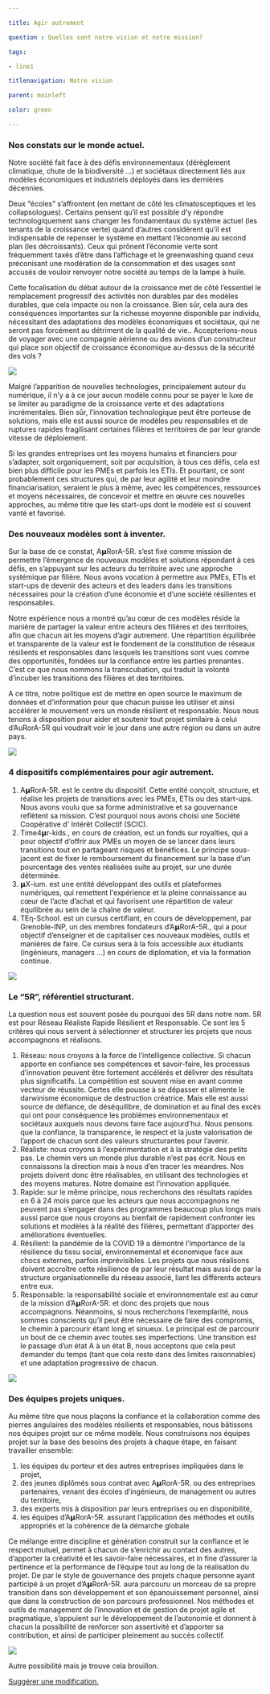 ```yaml
---

title: Agir autrement

question : Quelles sont notre vision et notre mission?

tags:

- line1

titlenavigation: Notre vision

parent: mainleft

color: green

---
```


### Nos constats sur le monde actuel.

Notre société fait face à des défis environnementaux (dérèglement climatique, chute de la biodiversité …) et sociétaux directement liés aux modèles économiques et industriels déployés dans les dernières décennies.

Deux “écoles” s’affrontent (en mettant de côté les climatosceptiques et les collapsologues). Certains pensent qu’il est possible d’y répondre technologiquement sans changer les fondamentaux du système actuel (les tenants de la croissance verte) quand d’autres considèrent qu’il est indispensable de repenser le système en mettant l’économie au second plan (les décroissants). Ceux qui prônent l’économie verte sont fréquemment taxés d’être dans l’affichage et le greenwashing quand ceux préconisant une modération de la consommation et des usages sont accusés de vouloir renvoyer notre société au temps de la lampe à huile. 

Cette focalisation du débat autour de la croissance met de côté l’essentiel le remplacement progressif des activités non durables par des modèles durables, que cela impacte ou non la croissance. Bien sûr, cela aura des conséquences importantes sur la richesse moyenne disponible par individu, nécessitant des adaptations des modèles économiques et sociétaux, qui ne seront pas forcément au détriment de la qualité de vie.. Accepterions-nous de voyager avec une compagnie aérienne ou des avions d’un constructeur qui place son objectif de croissance économique au-dessus de la sécurité des vols ?

![](images/image2.png)

Malgré l’apparition de nouvelles technologies, principalement autour du numérique, il n’y a à ce jour aucun modèle connu pour se payer le luxe de se limiter au paradigme de la croissance verte et des adaptations incrémentales. Bien sûr, l’innovation technologique peut être porteuse de solutions, mais elle est aussi source de modèles peu responsables et de ruptures rapides fragilisant certaines filières et territoires de par leur grande vitesse de déploiement.

Si les grandes entreprises ont les moyens humains et financiers pour s’adapter, soit organiquement, soit par acquisition, à tous ces défis, cela est bien plus difficile pour les PMEs et parfois les ETIs. Et pourtant, ce sont probablement ces structures qui, de par leur agilité et leur moindre financiarisation, seraient le plus à même, avec les compétences, ressources et moyens nécessaires, de concevoir et mettre en œuvre ces nouvelles approches, au même titre que les start-ups dont le modèle est si souvent vanté et favorisé.

### Des nouveaux modèles sont à inventer.

Sur la base de ce constat, A𝝻RorA-5R. s’est fixé comme mission de permettre l’émergence de nouveaux modèles et solutions répondant à ces défis, en s’appuyant sur les acteurs du territoire avec une approche systémique par filière. Nous avons vocation à permettre aux PMEs, ETIs et start-ups de devenir des acteurs et des leaders dans les transitions nécessaires pour la création d’une économie et d’une société résilientes et responsables.

Notre expérience nous a montré qu’au cœur de ces modèles réside la manière de partager la valeur entre acteurs des filières et des territoires, afin que chacun ait les moyens d’agir autrement. Une répartition équilibrée et transparente de la valeur est le fondement de la constitution de réseaux résilients et responsables dans lesquels les transitions sont vues comme des opportunités, fondées sur la confiance entre les parties prenantes. C’est ce que nous nommons la transcubation, qui traduit la volonté d’incuber les transitions des filières et des territoires.

A ce titre, notre politique est de mettre en open source le maximum de données et d’information pour que chacun puisse les utiliser et ainsi accélérer le mouvement vers un monde résilient et responsable. Nous nous tenons à disposition pour aider et soutenir tout projet similaire à celui d’AuRorA-5R qui voudrait voir le jour dans une autre région ou dans un autre pays.

![](images/image4.png)

### 4 dispositifs complémentaires pour agir autrement.


1. A𝝻RorA-5R. est le centre du dispositif. Cette entité conçoit, structure, et réalise les projets de transitions avec les PMEs, ETIs ou des start-ups. Nous avons voulu que sa forme administrative et sa gouvernance reflètent sa mission. C’est pourquoi nous avons choisi une Société Coopérative d' Intérêt Collectif (SCIC).
2. Time4𝝻r-kids., en cours de création, est un fonds sur royalties, qui a pour objectif d’offrir aux PMEs un moyen de se lancer dans leurs transitions tout en partageant risques et bénéfices. Le principe sous-jacent est de fixer le remboursement du financement sur la base d’un pourcentage des ventes réalisées suite au projet, sur une durée déterminée.
3. 𝝻X-ium. est une entité développant des outils et plateformes numériques, qui remettent l'expérience et la pleine connaissance au cœur de l’acte d’achat et qui favorisent une répartition de valeur équilibrée au sein de la chaîne de valeur.
4. TEη-School. est un cursus certifiant, en cours de développement, par Grenoble-INP, un des membres fondateurs d’A𝝻RorA-5R., qui a pour objectif d’enseigner et de capitaliser ces nouveaux modèles, outils et manières de faire. Ce cursus sera à la fois accessible aux étudiants (ingénieurs, managers …) en cours de diplomation, et via la formation continue. 

![](images/image3.png)

### Le “5R”, référentiel structurant.

La question nous est souvent posée du pourquoi des 5R dans notre nom. 5R est pour Réseau Réaliste Rapide Résilient et Responsable. Ce sont les 5 critères qui nous servent à sélectionner et structurer les projets que nous accompagnons et réalisons.


1. Réseau: nous croyons à la force de l’intelligence collective. Si chacun apporte en confiance ses compétences et savoir-faire, les processus d’innovation peuvent être fortement accélérés et délivrer des résultats plus significatifs. La compétition est souvent mise en avant comme vecteur de réussite. Certes elle pousse à se dépasser et alimente le darwinisme économique de destruction créatrice. Mais elle est aussi source de défiance, de déséquilibre, de domination et au final des excès qui ont pour conséquence les problèmes environnementaux et sociétaux auxquels nous devons faire face aujourd’hui. Nous pensons que la confiance, la transparence, le respect et la juste valorisation de l’apport de chacun sont des valeurs structurantes pour l’avenir.
2. Réaliste: nous croyons à l’expérimentation et à la stratégie des petits pas. Le chemin vers un monde plus durable n’est pas écrit. Nous en connaissons la direction mais à nous d’en tracer les méandres. Nos projets doivent donc être réalisables, en utilisant des technologies et des moyens matures. Notre domaine est l’innovation appliquée.
3. Rapide: sur le même principe, nous recherchons des résultats rapides en 6 à 24 mois parce que les acteurs que nous accompagnons ne peuvent pas s’engager dans des programmes beaucoup plus longs mais aussi parce que nous croyons au bienfait de rapidement confronter les solutions et modèles à la réalité des filières, permettant d’apporter des améliorations éventuelles.
4. Résilient: la pandémie de la COVID 19 a démontré l’importance de la résilience du tissu social, environnemental et économique face aux chocs externes, parfois imprévisibles. Les projets que nous réalisons doivent accroître cette résilience de par leur résultat mais aussi de par la structure organisationnelle du réseau associé, liant les différents acteurs entre eux.
5. Responsable: la responsabilité sociale et environnementale est au cœur de la mission d’A𝝻RorA-5R. et donc des projets que nous accompagnons. Néanmoins, si nous recherchons l’exemplarité, nous sommes conscients qu’il peut être nécessaire de faire des compromis, le chemin à parcourir étant long et sinueux. Le principal est de parcourir un bout de ce chemin avec toutes ses imperfections. Une transition est le passage d’un état A à un état B, nous acceptons que cela peut demander du temps (tant que cela reste dans des limites raisonnables) et une adaptation progressive de chacun.

![](images/image1.png)

### Des équipes projets uniques.

Au même titre que nous plaçons la confiance et la collaboration comme des pierres angulaires des modèles résilients et responsables, nous bâtissons nos équipes projet sur ce même modèle. Nous construisons nos équipes projet sur la base des besoins des projets à chaque étape, en faisant travailler ensemble:


1. les équipes du porteur et des autres entreprises impliquées dans le projet,
2. des jeunes diplômés sous contrat avec A𝝻RorA-5R. ou des entreprises partenaires, venant des écoles d’ingénieurs, de management ou autres du territoire,
3. des experts mis à disposition par leurs entreprises ou en disponibilité,
4. les équipes d’A𝝻RorA-5R. assurant l’application des méthodes et outils appropriés et la cohérence de la démarche globale

Ce mélange entre discipline et génération construit sur la confiance et le respect mutuel, permet à chacun de s’enrichir au contact des autres, d’apporter la créativité et les savoir-faire nécessaires, et in fine d’assurer la pertinence et la performance de l’équipe tout au long de la réalisation du projet. De par le style de gouvernance des projets chaque personne ayant participé à un projet d’A𝝻RorA-5R. aura parcouru un morceau de sa propre transition dans son développement et son épanouissement personnel, ainsi que dans la construction de son parcours professionnel. Nos méthodes et outils de management de l’innovation et de gestion de projet agile et pragmatique, s’appuient sur le développement de l’autonomie et donnent à chacun la possibilité de renforcer son assertivité et d’apporter sa contribution, et ainsi de participer pleinement au succès collectif.

![](images/image5.png)

Autre possibilité mais je trouve cela brouillon.

[Suggérer une modification.](https://www.google.com/url?q=https://docs.google.com/document/d/15Xj6g-zBIMi2YONcG7Qgq16NK1-VPvY5QkiTmXTsQPo/&sa=D&source=editors&ust=1612785255905000&usg=AOvVaw1SmNGR0Hk7-QjYLlU99YZI)

